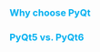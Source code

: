 ### <span style="color:rgb(0, 176, 240)">Why choose PyQt</span> 

### <span style="color:rgb(0, 176, 240)">PyQt5 vs. PyQt6</span> 

